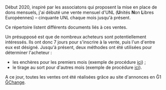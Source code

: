 Début 2020, inspiré par les associatons qui proposent la mise en place de dons mensuels, j'ai débuté une vente mensuel d'UNL (**U**nités **N**on **L**ibres Européennes) – cinquante UNL chaque mois jusqu'à présent.

Ce répertoire listent différents documents liés à ces ventes.

Un présupposé est que de nombreux acheteurs sont potentiellement intéressés. Ils ont donc 7 jours pour s'inscrire à la vente, puis l'un d'entre eux est désigné. 
Jusqu'à présent, deux méthodes ont été utilisées pour déterminer l'acheteur :

- les enchères pour les premiers mois (exemple de procédure [ici](Procédures/2021-04-Enchères.md)) ; 
- le tirage au sort pour d'autres mois (exemple de procédure [ici](Procédures/2021-08-TirageAuSort.md)).

A ce jour, toutes les ventes ont été réalisées grâce au site d'annonces en Ğ1 [ĞChange](https://www.gchange.fr/#/app/home).